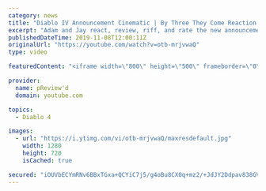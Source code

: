 ```yaml
---
category: news
title: "Diablo IV Announcement Cinematic | By Three They Come Reaction / Review / Rating"
excerpt: "Adam and Jay react, review, riff, and rate the new announcement cinematic everyone wanted to see last year at Blizzcon, Diablo IV 'By Three They Come'."
publishedDateTime: 2019-11-08T12:00:11Z
originalUrl: "https://youtube.com/watch?v=otb-mrjvwaQ"
type: video

featuredContent: "<iframe width=\"800\" height=\"500\" frameborder=\"0\" src=\"https://www.youtube.com/embed/otb-mrjvwaQ\" allow=\"accelerometer; autoplay; encrypted-media; gyroscope; picture-in-picture\" allowfullscreen></iframe>"

provider:
  name: pReview'd
  domain: youtube.com

topics:
  - Diablo 4

images:
  - url: "https://i.ytimg.com/vi/otb-mrjvwaQ/maxresdefault.jpg"
    width: 1280
    height: 720
    isCached: true

secured: "iOUVbECYmRNv6BBxTGxa+QCYiC7j5/g4oBu8CX0q+mz2/+JdJY2Ddpav838GVNL3PVYCYkH9cH9zr1sr7EzktNNO9T/KsylXjM90vQQJKjAoacAFZxQcBcaqxyP7gezte73iSI2kQBIhft6WrNATGRlpIGFIaRGWsYO9f/ffiYSEAzDqUkO60Pgwa07VOEVFGc6KeURVhgP/VbqUiATNo6fsKrXn3y0WB9nLLsoajuBzk3FG6HZ09+VSmkFhKJFAQfN6z/kciSS7xuBb9KmSh07aJ2UlLNzEwegq/9Pif9qSGqwIDD53Kn37anRDTfHh6es+CqihndhCjsZ1CuH5emo8k1uAB1C9Fqzm/knAUABFyg/veWb7ao7J3A4hapyS6pcK2NRLPTtNOblHKY6u/hgMXy7l6E0MubqyUdtOXmVrtIpjeGsS+oE/fbS3Tu/n;RWa3d62jDYXF5D9C9Sp9Eg=="
---
```


